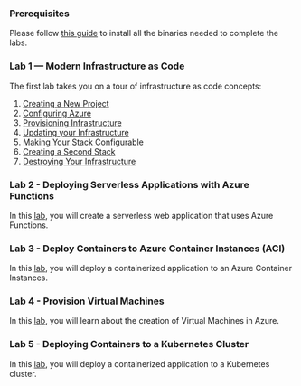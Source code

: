 ### Prerequisites

Please follow [this guide](./00-installing-prerequisites.md) to install all the binaries needed to complete the labs.

### Lab 1 — Modern Infrastructure as Code

The first lab takes you on a tour of infrastructure as code concepts:

1. [Creating a New Project](./01-iac/01-creating-a-new-project.md)
2. [Configuring Azure](./01-iac/02-configuring-azure.md)
3. [Provisioning Infrastructure](./01-iac/03-provisioning-infrastructure.md)
4. [Updating your Infrastructure](./01-iac/04-updating-your-infrastructure.md)
5. [Making Your Stack Configurable](./01-iac/05-making-your-stack-configurable.md)
6. [Creating a Second Stack](./01-iac/06-creating-a-second-stack.md)
7. [Destroying Your Infrastructure](./01-iac/07-destroying-your-infrastructure.md)

### Lab 2 - Deploying Serverless Applications with Azure Functions

In this [lab](./02-serverless/README.md), you will create a serverless web application that uses Azure Functions.

### Lab 3 - Deploy Containers to Azure Container Instances (ACI)

In this [lab](./03-aci/README.md), you will deploy a containerized application to an Azure Container Instances.

### Lab 4 - Provision Virtual Machines

In this [lab](./04-vms/README.md), you will learn about the creation of Virtual Machines in Azure.

### Lab 5 - Deploying Containers to a Kubernetes Cluster

In this [lab](./05-kubernetes/README.md), you will deploy a containerized application to a Kubernetes cluster.
